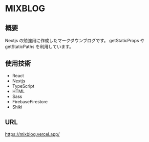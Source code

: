 # MIXBLOG

## 概要

Nextjs の勉強用に作成したマークダウンブログです。
getStaticProps や getStaticPaths を利用しています。

## 使用技術

- React
- Nextjs
- TypeScript
- HTML
- Sass
- FirebaseFirestore
- Shiki

## URL

https://mixblog.vercel.app/

